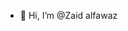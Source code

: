 - 👋 Hi, I’m @Zaid alfawaz


<!---
Zaidalfawaz/Zaidalfawaz is a ✨ special ✨ repository because its `README.md` (this file) appears on your GitHub profile.
You can click the Preview link to take a look at your changes.
--->
